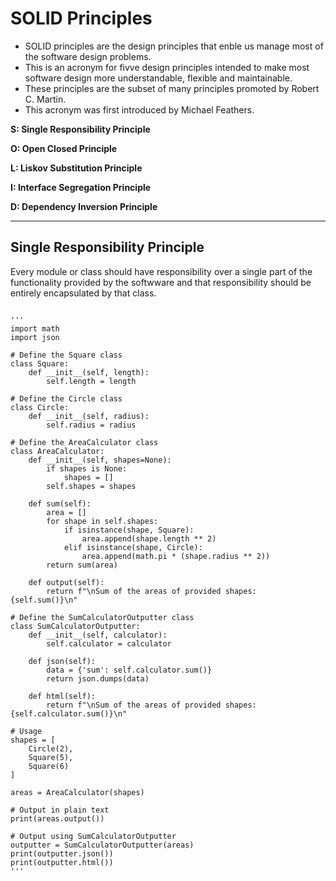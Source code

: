 # SOLID Principles

* SOLID principles are the design principles that enble us manage most of the software design problems.
* This is an acronym for fivve design principles intended to make most software design more understandable, flexible and maintainable.
* These principles are the subset of many principles promoted by Robert C. Martin.
* This acronym was first introduced by Michael Feathers.

**S: Single Responsibility Principle**

**O: Open Closed Principle**

**L: Liskov Substitution Principle**

**I: Interface Segregation Principle**

**D: Dependency Inversion Principle**

---

## Single Responsibility Principle

Every module or class should have responsibility over a single part of the functionality provided by the softwware and that responsibility should be entirely encapsulated by that class.

<pre>
<code>
'''
import math
import json

# Define the Square class
class Square:
    def __init__(self, length):
        self.length = length

# Define the Circle class
class Circle:
    def __init__(self, radius):
        self.radius = radius

# Define the AreaCalculator class
class AreaCalculator:
    def __init__(self, shapes=None):
        if shapes is None:
            shapes = []
        self.shapes = shapes

    def sum(self):
        area = []
        for shape in self.shapes:
            if isinstance(shape, Square):
                area.append(shape.length ** 2)
            elif isinstance(shape, Circle):
                area.append(math.pi * (shape.radius ** 2))
        return sum(area)

    def output(self):
        return f"\nSum of the areas of provided shapes: {self.sum()}\n"

# Define the SumCalculatorOutputter class
class SumCalculatorOutputter:
    def __init__(self, calculator):
        self.calculator = calculator

    def json(self):
        data = {'sum': self.calculator.sum()}
        return json.dumps(data)

    def html(self):
        return f"\nSum of the areas of provided shapes: {self.calculator.sum()}\n"

# Usage
shapes = [
    Circle(2),
    Square(5),
    Square(6)
]

areas = AreaCalculator(shapes)

# Output in plain text
print(areas.output())

# Output using SumCalculatorOutputter
outputter = SumCalculatorOutputter(areas)
print(outputter.json())
print(outputter.html())
'''
</code>
</pre>
